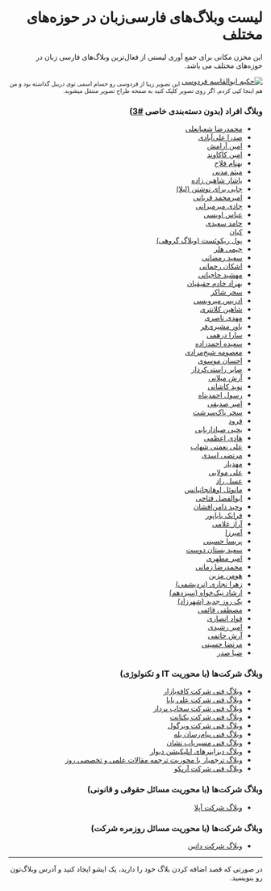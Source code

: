 <div dir='rtl'>
  
# لیست وبلاگ‌های فارسی‌زبان در حوزه‌های مختلف

این مخزن مکانی برای جمع آوری لیستی از فعال‌ترین وبلاگ‌های فارسی زبان در حوزه‌های مختلف می باشد.

[![حکیم ابوالقاسم فردوسی](https://cdn.dribbble.com/users/1982708/screenshots/5192092/ferdowsi_clipart_complete_2x_4x.png?compress=1&resize=1000x750)](https://dribbble.com/shots/5192092-Ferdowsi)
<sub>
این تصویر زیبا از فردوسی رو حسام اسمی توی دریبل گذاشته بود و من هم اینجا کپی کردم. اگر روی تصویر کلیک کنید به صفحه طراح تصویر منتقل میشوید.
</sub>

### وبلاگ افراد (بدون دسته‌بندی خاصی [#3](https://github.com/amirbagh75/awesome-persian-blogs/issues/3))
- [محمدرضا شعبانعلی](http://mrshabanali.com)
- [صدرا علی‌آبادی](https://sadra.blog/)
- [امین آرامش](http://aminaramesh.ir/)
- [امین کاکاوند](https://kakavand.me/)
- [بهنام فلاح](http://behnamfallah.ir/)
- [میثم مدنی](http://blog.madani.pro/)
- [یاشار شاهین زاده](https://memoryleaks.ir/)
- [جایی برای نوشتن (لیلا)](http://www.leilaa.ir/)
- [امیرمحمد قربانی](http://amirmghorbani.com/)
- [جادی میرمیرانی](https://jadi.net/)
- [عباس اویسی](https://abbas.oveissi.ir/)
- [حامد سعیدی](https://hamed.blog/)
- [کیان](https://virgool.io/@kian1024/)
- [پول ریکوئست (وبلاگ گروهی)](https://pullrequest.ir/)
- [جیمی هلر](https://jimmyheller.com/)
- [سعید رمضانی](http://oorah.ir/)
- [اشکان رحمانی](https://ashkanam.ir/blog/)
- [مهشید حاجیانی](https://mahshid.me/blog/)
- [بهراد خادم حقیقیان](http://behradx.ir/)
- [سحر شاکر](https://saharshaker.com/)
- [ادریس میرویسی](https://virgool.io/@edrism)
- [شاهین کلانتری](https://shahinkalantari.com/blog/)
- [مهدی ناصری](https://virgool.io/@mahdi)
- [یاور مشیری‌فر](https://moshirfar.com/)
- [سارا درهمی](http://saraderhami.com/)
- [سعیده احمدزاده](http://saeedeh1981.blogfa.com/)
- [معصومه شیخ‌مرادی](http://sheikhmoradi.com/)
- [احسان موسوی](http://econote.ir/)
- [صابر راستی‌کردار](http://rastikerdar.blog.ir/)
- [آرش میلانی](https://arashmilani.com/persian/index)
- [نوید کاشانی](https://navid.kashani.ir/)
- [رسول احمدپناه](https://rasool.info/)
- [امیر صدیقی](https://virgool.io/@sedighi)
- [سحر پاک‌سرشت](https://virgool.io/@Pakseresht)
- [فرود](http://fzero.rubi.gd/)
- [یحیی صیاداربابی](http://theyahya.com/blog/)
- [هادی اعظمی](https://virgool.io/@itshaadi)
- [علی نعمتی شهاب](http://gozareha.com/)
- [مرتضی اسدی](http://asadiweb.ir/)
- [مهدیار](https://blog.mahdyar.me)
- [علی مولایی](https://molaei.org/)
- [عسل راد](http://asalrad.com/)
- [مانوئل اوهانجانیانس](http://manuelohan.com/)
- [ابوالفضل فتاحی](https://abolfazl.me)
- [وحید دامن‌افشان](https://panevis.ir/)
- [فرانک بابا‌پور](https://faranakbabapoor.ir/)
- [آراز غلامی](https://arazgholami.com/)
- [آمیرزا](https://mirzaproject.ir/)
- [پریسا حسینی](http://firstrole.ir/)
- [سعید بستان دوست](https://bostandoust.ir/)
- [امیر مطهری](https://iamamir.ir/)
- [محمدرضا زمانی](http://mrzamani.com)
- [هومن مزین](https://virgool.io/@Hooman.mazin)
- [زهرا نجاری (نردیشمی)](https://nerdishme.ir/)
- [ارشاد نیک‌خواه (سیزدهم)](https://sizdahom.com/) 
- [یک روز جدید (شهرزاد)](http://1newday.ir) 
- [مصطفی قائمی](http://qaemi.ir/) 
- [فواد انصاری](http://foad-ansari.ir/) 
- [امیر رشیدی](https://www.rashidi.io/)
- [آرش حاتمی](https://arash-hatami.ir/)  
- [مرتضا حسینی](https://mindfs.com/) 
- [ضیا صدر](https://www.ziyasadr.com/)   


### وبلاگ شرکت‌ها (با محوریت IT و تکنولوژی)
- [وبلاگ فنی شرکت کافه‌بازار](https://tech.cafebazaar.ir/)
- [وبلاگ فنی شرکت علی بابا](https://tech.alibaba.ir/)
- [وبلاگ فنی شرکت سحاب پرداز](https://blog.sahab.ir/)
- [وبلاگ فنی شرکت یکتانت](https://engineering.yektanet.com/)
- [وبلاگ فنی شرکت ویرگول](https://virgool.io/virgool)
- [وبلاگ فنی پیام‌رسان بله](https://virgool.io/baleacademy)
- [وبلاگ فنی مسیریاب نشان](https://panevis.ir/)
- [وبلاگ دیزاینرهای اپلیکیشن دیوار](https://design.divar.ir/)
- [وبلاگ ترجمیار با محوریت ترجمه مقالات علمی و تخصصی روز](https://blog.tarjomyar.ir)
- [وبلاگ فنی شرکت آرپکو](https://arpco.co/fa/blog/)

### وبلاگ شرکت‌ها (با محوریت مسائل حقوقی و قانونی)
- [وبلاگ شرکت آپلا](https://blog.uplaw.ir/)

### وبلاگ شرکت‌ها (با محوریت مسائل روزمره شرکت)
- [وبلاگ شرکت داتین](https://software.dotin.ir/)

---

در صورتی که قصد اضافه کردن بلاگ خود را دارید، یک ایشو ایجاد کنید و آدرس وبلاگ‌تون رو بنویسید.

</div>

